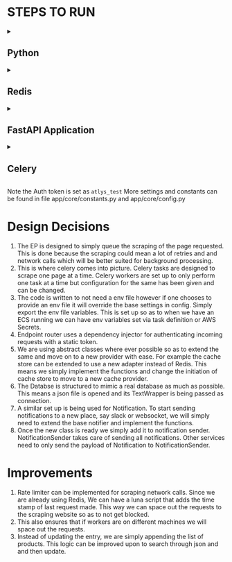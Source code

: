 # STEPS TO RUN

<details>
  <summary><h2>Python</h2></summary>

  1. We will need to use python 3.10 or above to run this.
  2. This constraint will cause issues when running poetry since this is a hard requirement.
  3. You can use asdf version manager to easily install different python interpreter. Simply go to the project root and enter 
      ```bash
     asdf plugin add python
     asdf install
      ```
  4. Once your python interpreter is ready, please install poetry.
      ```bash
      pip install poetry
      ```
      
  5. Once Poetry is installed, we use poetry to create a new virtual env and install all dependencies.
     ```bash
     poetry install
     ``` 
</details>

<details>
  <summary><h2>Redis</h2></summary>
  
  1. We will be using Redis as our message queue and cache store.
  2. We will simply use docker to run redis.
  3. Use `https://www.docker.com/` to download docker.
  4. Once docker deamon is up and running, We will start a container with redis in it and expose the port for our application to use.
     ```bash
     docker run -d -p6379:6379 redis
     ```
     This will pull the latest redis image and run it in detatched mode. Note you will see the container id in terminal once the container is up and running.
</details>

<details>
  <summary><h2>FastAPI Application</h2></summary>
  
  We are now ready to start our application.
  ```bash
  poetry run uvicorn main:app --port 8000 --reload
  ```
  This will start our application on port 8000. 
  You may visit `http://localhost:8000/docs` to check swagger docs.
</details>

<details>
  <summary><h2>Celery</h2></summary>
  
  In a new terminal we now start our Celery application
  ```bash
  poetry run celery -A app.task_queue.celery_app worker --loglevel=INFO --concurrency=1
  ```
</details>

Note the Auth token is set as `atlys_test`
More settings and constants can be found in file app/core/constants.py and app/core/config.py

# Design Decisions

  1. The EP is designed to simply queue the scraping of the page requested. This is done because the scraping could mean a lot of retries and and network calls which will be better suited for background processing.
  2. This is where celery comes into picture. Celery tasks are designed to scrape one page at a time. Celery workers are set up to only perform one task at a time but configuration for the same has been given and can be changed.
  3. The code is written to not need a env file however if one chooses to provide an env file it will override the base settings in config. Simply export the env file variables. This is set up so as to when we have an ECS running we can have env variables set via task definition or AWS Secrets.
  4. Endpoint router uses a dependency injector for authenticating incoming requests with a static token.
  5. We are using abstract classes where ever possible so as to extend the same and move on to a new provider with ease. For example the cache store can be extended to use a new adapter instead of Redis. This means we simply implement the functions and change the initiation of cache store to move to a new cache provider.
  6. The Databse is structured to mimic a real database as much as possible. This means a json file is opened and its TextWrapper is being passed as connection.
  7. A similar set up is being used for Notification. To start sending notifications to a new place, say slack or websocket, we will simply need to extend the base notifier and implement the functions.
  8. Once the new class is ready we simply add it to notification sender. NotificationSender takes care of sending all notifications. Other services need to only send the payload of Notification to NotificationSender.

# Improvements
  1. Rate limiter can be implemented for scraping network calls. Since we are already using Redis, We can have a luna script that adds the time stamp of last request made. This way we can space out the requests to the scraping website so as to not get blocked.
  2. This also ensures that if workers are on different machines we will space out the requests.
  3. Instead of updating the entry, we are simply appending the list of products. This logic can be improved upon to search through json and and then update. 
